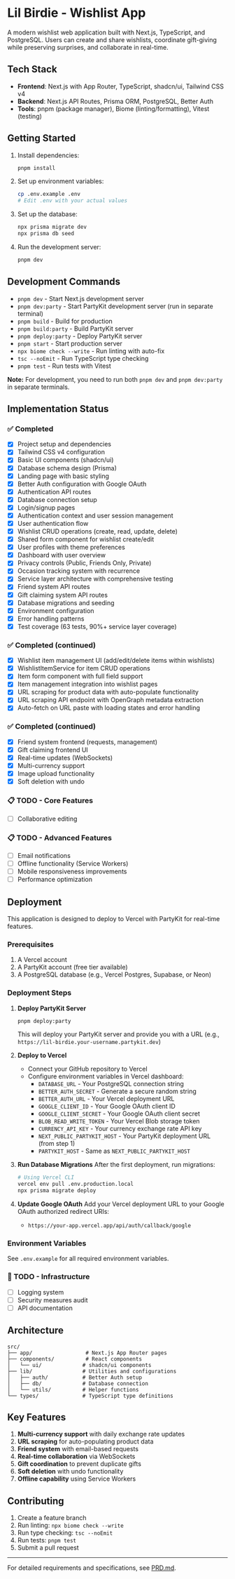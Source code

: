 # Lil Birdie - Wishlist App

A modern wishlist web application built with Next.js, TypeScript, and PostgreSQL. Users can create and share wishlists, coordinate gift-giving while preserving surprises, and collaborate in real-time.

## Tech Stack

- **Frontend**: Next.js with App Router, TypeScript, shadcn/ui, Tailwind CSS v4
- **Backend**: Next.js API Routes, Prisma ORM, PostgreSQL, Better Auth
- **Tools**: pnpm (package manager), Biome (linting/formatting), Vitest (testing)

## Getting Started

1. Install dependencies:
   ```bash
   pnpm install
   ```

2. Set up environment variables:
   ```bash
   cp .env.example .env
   # Edit .env with your actual values
   ```

3. Set up the database:
   ```bash
   npx prisma migrate dev
   npx prisma db seed
   ```

4. Run the development server:
   ```bash
   pnpm dev
   ```

## Development Commands

- `pnpm dev` - Start Next.js development server
- `pnpm dev:party` - Start PartyKit development server (run in separate terminal)
- `pnpm build` - Build for production
- `pnpm build:party` - Build PartyKit server
- `pnpm deploy:party` - Deploy PartyKit server
- `pnpm start` - Start production server
- `npx biome check --write` - Run linting with auto-fix
- `tsc --noEmit` - Run TypeScript type checking
- `pnpm test` - Run tests with Vitest

**Note:** For development, you need to run both `pnpm dev` and `pnpm dev:party` in separate terminals.

## Implementation Status

### ✅ Completed
- [x] Project setup and dependencies
- [x] Tailwind CSS v4 configuration
- [x] Basic UI components (shadcn/ui)
- [x] Database schema design (Prisma)
- [x] Landing page with basic styling
- [x] Better Auth configuration with Google OAuth
- [x] Authentication API routes
- [x] Database connection setup
- [x] Login/signup pages
- [x] Authentication context and user session management
- [x] User authentication flow
- [x] Wishlist CRUD operations (create, read, update, delete)
- [x] Shared form component for wishlist create/edit
- [x] User profiles with theme preferences
- [x] Dashboard with user overview
- [x] Privacy controls (Public, Friends Only, Private)
- [x] Occasion tracking system with recurrence
- [x] Service layer architecture with comprehensive testing
- [x] Friend system API routes
- [x] Gift claiming system API routes
- [x] Database migrations and seeding
- [x] Environment configuration
- [x] Error handling patterns
- [x] Test coverage (63 tests, 90%+ service layer coverage)

### ✅ Completed (continued)
- [x] Wishlist item management UI (add/edit/delete items within wishlists)
- [x] WishlistItemService for item CRUD operations
- [x] Item form component with full field support
- [x] Item management integration into wishlist pages
- [x] URL scraping for product data with auto-populate functionality
- [x] URL scraping API endpoint with OpenGraph metadata extraction
- [x] Auto-fetch on URL paste with loading states and error handling

### ✅ Completed (continued)
- [x] Friend system frontend (requests, management)
- [x] Gift claiming frontend UI
- [x] Real-time updates (WebSockets)
- [x] Multi-currency support
- [x] Image upload functionality
- [x] Soft deletion with undo

### 📋 TODO - Core Features
- [ ] Collaborative editing

### 📋 TODO - Advanced Features
- [ ] Email notifications
- [ ] Offline functionality (Service Workers)
- [ ] Mobile responsiveness improvements
- [ ] Performance optimization

## Deployment

This application is designed to deploy to Vercel with PartyKit for real-time features.

### Prerequisites
1. A Vercel account
2. A PartyKit account (free tier available)
3. A PostgreSQL database (e.g., Vercel Postgres, Supabase, or Neon)

### Deployment Steps

1. **Deploy PartyKit Server**
   ```bash
   pnpm deploy:party
   ```
   This will deploy your PartyKit server and provide you with a URL (e.g., `https://lil-birdie.your-username.partykit.dev`)

2. **Deploy to Vercel**
   - Connect your GitHub repository to Vercel
   - Configure environment variables in Vercel dashboard:
     - `DATABASE_URL` - Your PostgreSQL connection string
     - `BETTER_AUTH_SECRET` - Generate a secure random string
     - `BETTER_AUTH_URL` - Your Vercel deployment URL
     - `GOOGLE_CLIENT_ID` - Your Google OAuth client ID
     - `GOOGLE_CLIENT_SECRET` - Your Google OAuth client secret
     - `BLOB_READ_WRITE_TOKEN` - Your Vercel Blob storage token
     - `CURRENCY_API_KEY` - Your currency exchange rate API key
     - `NEXT_PUBLIC_PARTYKIT_HOST` - Your PartyKit deployment URL (from step 1)
     - `PARTYKIT_HOST` - Same as `NEXT_PUBLIC_PARTYKIT_HOST`

3. **Run Database Migrations**
   After the first deployment, run migrations:
   ```bash
   # Using Vercel CLI
   vercel env pull .env.production.local
   npx prisma migrate deploy
   ```

4. **Update Google OAuth**
   Add your Vercel deployment URL to your Google OAuth authorized redirect URIs:
   - `https://your-app.vercel.app/api/auth/callback/google`

### Environment Variables

See `.env.example` for all required environment variables.

### 🔧 TODO - Infrastructure
- [ ] Logging system
- [ ] Security measures audit
- [ ] API documentation

## Architecture

```
src/
├── app/                 # Next.js App Router pages
├── components/          # React components
│   └── ui/             # shadcn/ui components
├── lib/                # Utilities and configurations
│   ├── auth/           # Better Auth setup
│   ├── db/             # Database connection
│   └── utils/          # Helper functions
└── types/              # TypeScript type definitions
```

## Key Features

1. **Multi-currency support** with daily exchange rate updates
2. **URL scraping** for auto-populating product data
3. **Friend system** with email-based requests
4. **Real-time collaboration** via WebSockets
5. **Gift coordination** to prevent duplicate gifts
6. **Soft deletion** with undo functionality
7. **Offline capability** using Service Workers

## Contributing

1. Create a feature branch
2. Run linting: `npx biome check --write`
3. Run type checking: `tsc --noEmit`
4. Run tests: `pnpm test`
5. Submit a pull request

---

For detailed requirements and specifications, see [PRD.md](PRD.md).